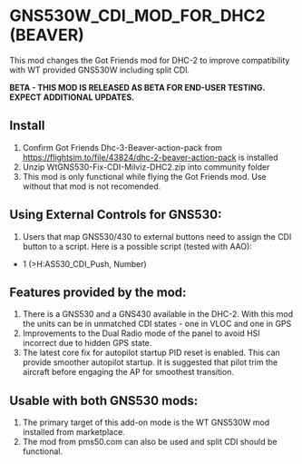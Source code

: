 # GNS530W_CDI_MOD_FOR_DHC2 (BEAVER)
This mod changes the Got Friends mod for DHC-2 to improve compatibility with WT provided GNS530W including split CDI.

**BETA - THIS MOD IS RELEASED AS BETA FOR END-USER TESTING. EXPECT ADDITIONAL UPDATES.**

## Install

1. Confirm Got Friends Dhc-3-Beaver-action-pack from https://flightsim.to/file/43824/dhc-2-beaver-action-pack is installed  
2. Unzip WtGNS530-Fix-CDI-Milviz-DHC2.zip into community folder
3. This mod is only functional while flying the Got Friends mod. Use without that mod is not recomended.

## Using External Controls for GNS530:

1. Users that map GNS530/430 to external buttons need to assign the CDI button to a script. Here is a possible script (tested with AAO):

* 1 (>H:AS530_CDI_Push, Number)

## Features provided by the mod:

1. There is a GNS530 and a GNS430 available in the DHC-2. With this mod the units can be in unmatched CDI states - one in VLOC and one in GPS
2. Improvements to the Dual Radio mode of the panel to avoid HSI incorrect due to hidden GPS state.
3. The latest core fix for autopilot startup PID reset is enabled. This can provide smoother autopilot startup. It is suggested that pilot trim the aircraft before engaging the AP for smoothest transition.

## Usable with both GNS530 mods:

1. The primary target of this add-on mode is the WT GNS530W mod installed from marketplace.
2. The mod from pms50.com can also be used and split CDI should be functional. 


